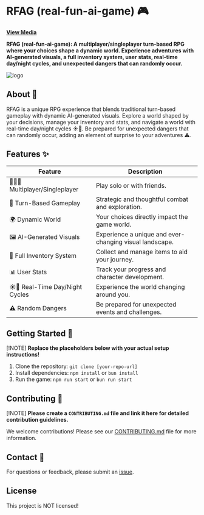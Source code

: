 # RFAG (real-fun-ai-game) 🎮

[**View Media**](https://github.com/Synchr0nic/real-fun-ai-game/wiki/Media)

**RFAG (real-fun-ai-game): A multiplayer/singleplayer turn-based RPG where your choices shape a dynamic world. Experience adventures with AI-generated visuals, a full inventory system, user stats, real-time day/night cycles, and unexpected dangers that can randomly occur.**

![logo](https://github.com/user-attachments/assets/a25daad5-649d-42ac-8e22-d986021f30d3)

## About 📖

RFAG is a unique RPG experience that blends traditional turn-based gameplay with dynamic AI-generated visuals. Explore a world shaped by your decisions, manage your inventory and stats, and navigate a world with real-time day/night cycles ☀️🌙. Be prepared for unexpected dangers that can randomly occur, adding an element of surprise to your adventures ⚠️.

## Features ✨

| Feature                 | Description                                                                                                |
| ----------------------- | ---------------------------------------------------------------------------------------------------------- |
| 🧑‍🤝‍🧑 Multiplayer/Singleplayer | Play solo or with friends.                                                                                |
| 🎲 Turn-Based Gameplay   | Strategic and thoughtful combat and exploration.                                                              |
| 🌍 Dynamic World        | Your choices directly impact the game world.                                                                  |
| 🖼️ AI-Generated Visuals | Experience a unique and ever-changing visual landscape.                                                      |
| 🎒 Full Inventory System | Collect and manage items to aid your journey.                                                                |
| 📊 User Stats           | Track your progress and character development.                                                              |
| ☀️🌙 Real-Time Day/Night Cycles | Experience the world changing around you.                                                                |
| ⚠️ Random Dangers       | Be prepared for unexpected events and challenges.                                                            |

## Getting Started 🚀

[!NOTE]
**Replace the placeholders below with your actual setup instructions!**

1.  Clone the repository: `git clone [your-repo-url]`
2.  Install dependencies: `npm install` or `bun install`
3.  Run the game: `npm run start` or `bun run start`

## Contributing 🤝

[!NOTE]
**Please create a `CONTRIBUTING.md` file and link it here for detailed contribution guidelines.**

We welcome contributions! Please see our [CONTRIBUTING.md](CONTRIBUTING.md) file for more information.

## Contact 📧

For questions or feedback, please submit an [issue](https://github.com/Synchr0nic/real-fun-ai-game/issues).

## License

This project is NOT licensed!
